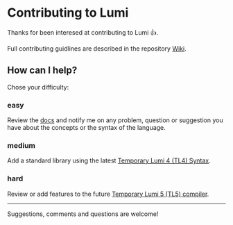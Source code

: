 # Contributing to Lumi

Thanks for been interesed at contributing to Lumi :+1:.

Full contributing guidlines are described in the repository
[Wiki](https://github.com/meircif/lumi-lang/wiki).

## How can I help?
Chose your difficulty:
### easy
Review the [docs](http://lumi-lang.readthedocs.io/en/latest/) and notify me on
any problem, question or suggestion you have about the concepts or the syntax
of the language.
### medium
Add a standard library using the latest [Temporary Lumi 4 (TL4) Syntax](http://lumi-lang.readthedocs.io/en/latest/general-syntax.html).
### hard
Review or add features to the future [Temporary Lumi 5 (TL5) compiler](https://github.com/meircif/lumi-lang/wiki/TL5-Features).

---
Suggestions, comments and questions are welcome!
